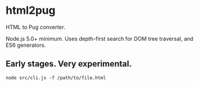 # html2pug
HTML to Pug converter.

Node.js 5.0+ minimum. Uses depth-first search for DOM tree traversal, and ES6 generators.

## Early stages. Very experimental.

```
node src/cli.js -f /path/to/file.html
```
